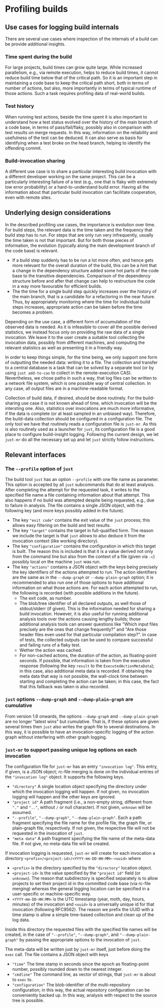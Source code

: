 # Profiling builds

## Use cases for logging build internals

There are several use cases where inspection of the internals of
a build can be provide additional insights.

### Time spent during the build

For large projects, build times can grow quite large. While increased
parallelism, e.g., via remote execution, helps to reduce build
times, it cannot reduce build time below that of the critical path.
So it is an important step in maintaining a code base to keep the
critical path short, both in terms of number of actions, but also,
more importantly in terms of typical runtime of those actions. Such
a task requires profiling data of real-world builds.

### Test history

When running test actions, beside the time spent it is also important
to understand how a test status evolved over the history of the
main branch of a code base, in terms of pass/fail/flaky, possibly
also in comparison with test results on merge requests. In this
way, information on the reliability and usefulness of the test can
be deduced. It can also serve as basis for identifying when a test
broke on the head branch, helping to identify the offending commit.

### Build-invocation sharing

A different use case is to share a particular interesting build
invocation with a different developer working on the same project.
This can be a particularly interesting failure of a test (e.g.,
one that is flaky with extremely low error probability) or a
hard-to-understand build error. Having all the information about
that particular build invocation can facilitate cooperation, even
with remote sites.

## Underlying design considerations

In the described profiling use cases, the importance is evolution
over time. For build steps, the relevant data is the time taken and
the frequency that build step has to run. For steps that are only
run very infrequently, usually the time taken is not that important.
But for both those pieces of information, the evolution (typically
along the main development branch of the code base) is relevant.
 - If a build step suddenly has to be run a lot more often, and hence
   gets more relevant for the overall duration of the build, this
   can be a hint that a change in the dependency structure added
   some hot parts of the code base to the transitive dependencies.
   Comparison of the dependency structure before and after that
   change can help to restructure the code in a way more favourable
   for efficient builds.
 - The the time for a single build step quickly increases over the
   history of the main branch, that is a candidate for a refactoring
   in the near future. Thus, by appropriately monitoring where the
   time for individual build steps increases, appropriate action
   can be taken before the time becomes a problem.

Depending on the use case, a different form of accumulation of
the observed data is needed. As it is infeasible to cover all the
possible derived statistics, we instead focus only on providing
the raw data of a single invocation. We leave it to the user create
a suitable tool collecting the invocation data, possibly from
different machines, and computing the relevant statistics as well
as presenting it in a friendly way.

In order to keep things simple, for the time being, we only support
one form of outputting the needed data: writing it to a file. The
collection and transfer to a central database is a task that can be
solved by a separate tool (or by using `just add-to-cas` to collect
in the remote-execution CAS). Nevertheless, we chose paths in such
a way, that log files can be written to a network file system,
which is one possible way of central collection. In any case, all
output files are in a machine-readable format.

Collection of build data, if desired, should be done routinely.
For the build-sharing use case it is not known ahead of time,
which invocation will be the intersting one. Also, statistics over
invocations are much more informative, if the data is complete (or
at least sampled in an unbiased way). Therefore, the build-data
collection should be configured in a configuration file. The
only tool we have that routinely reads a configuration file is
`just-mr`. As this is also routinely used as a launcher for `just`,
its configuration file is a good place to configure build-insight
logging. Following the current design, we let `just-mr` do all the
necessary set up and let `just` strictly follow instructions.

## Relevant interfaces

### The `--profile` option of `just`

The build tool `just` has an option `--profile` with one file name
as parameter. This option is accepted by all `just` subcommands
that do at least analysis. After completing the attempt for the
requested task, it writes to the specified file name a file containing
information about that attempt. This also happens if no build was
attempted despite being requested, e.g., due to failure in analysis.
The file contains a single JSON object, with the following key (and
more keys possibly added in the future).

 - The key `"exit code"` contains the exit value of the `just`
   process; this allows easy filtering on the build and test results.
 - The key `"target"` contains the target in full-qualified form.
   The reason we include the target is that `just` allows to also
   deduce it from the invocation context (like working directory).
 - The key `"configuration"` contains the configuration in which
   this target is built. The reason this is included is that it
   is a value derived not only from the command line but also from
   the context of a file (given via `-c`) possibly local on the
   machine `just` was run.
 - The key `"actions"` contains a JSON object with the keys being
   precisely the key identifiers of the actions attempted to run.
   The action identifiers are the same as in the `--dump-graph` or
   `--dump-plain-graph` option; it is recommended to also run one
   of those options to have additional information on what those
   actions are. For each action attempted to run, the following is
   recorded (with possible additions in the future).
    - The exit code, as number.
    - The blob/tree identifier of all declared outputs, as well
      those of stdout/stderr (if given). This is the information
      needed for sharing a build invocation. However, it is also
      useful for running additional analysis tools over the actions
      causing lengthy builds; those additional analysis tools can
      answer questions like "Which input files precisely are the
      ones that change frequently?" and "Are those header files
      even used for that particular compilation step?". In case of
      tests, the collected outputs can be used to compare successful
      and failing runs of a flaky test.
    - Wether the action was cached.
    - For non-cached actions, the duration of the action, as
      floating-point seconds. If possible, that information is taken
      from the execution response (following the key `result` to
      the `ExecutedActionMetaData`); in this case, also additional
      meta data is recorded. If obtaining the meta data that way
      is not possible, the wall-clock time between starting and
      completing the action can be taken; in this case, the fact
      that this fallback was taken is also recorded.

### `just` options `--dump-graph` and `--dump-plain-graph` are cumulative

From version 1.6 onwards, the options `--dump-graph` and
`--dump-plain-graph` are no longer "latest wins" but cumulative.
That is, if these options are given several times then `just` also
writes the graph file to several destinations. In this way, it is
possible to have an invocation-specific logging of the action graph
without interfering with other graph logging.

### `just-mr` to support passing unique log options on each invocation

The configuration file for `just-mr` has an entry `"invocation
log"`. This entry, if given, is a JSON object; rc-file merging is
done on the individual entries of the `"invocation log"` object.
It supports the following keys.

 - `"directory"` A single location object specifying the directory
   under which the invocation logging will happen. If not given, no
   invocation logging will happen and the other keys are ignored.
 - `"project id"` A path fragment (i.e., a non-empty string, different
   from `"."` and `".."`, without `/` or null character). If not
   given, `unknown` will be assumed.
 - `"--profile"`, `"--dump-graph"`, `"--dump-plain-graph"`. Each a
   path fragment specifying the file name for the profile file, the
   graph file, or plain-graph file, respectively. If not given, the
   respective file will not be requested in the invocation of `just`.
 - `"meta data"` A path fragment specifying the file name of the
   meta-data file. If not give, no meta-data file will be created.

If invocation logging is requested, `just-mr` will create for each invocation
a directory `<prefix>/<project-id>/<YYYY-mm-DD-HH:MM>-<uuid>` where

 - `<prefix>` is the directory specified by the `"directory"`
   location object.
 - `<project-id>` is the value specified by the `"project id"`
   field (or `unknown`). The reason that subdirectory is specified
   separately is to allow projects to set their project id in
   the committed code base (via rc-file merging) whereas the
   general logging location can be specified in a user-specific or
   machine-specific way.
 - `<YYYY-mm-DD-HH:MM>` is the UTC timestamp (year, moth, day,
   hours, minutes) of the invocation and `<uuid>` is a universally
   unique id for that invocation (following RFC9562). The reason we
   prefix the UUID with a time stamp is allow a simple time-based
   collection and clean up of the log data.

Inside this directory the requested files with the specified file
names will be created, in the case of `"--profile"`, `"--dump-graph"`,
and `"--dump-plain-graph"` by passing the appropriate options to
the invocation of `just`.

The meta-data will be written just by `just-mr` itself, just before
doing the `exec` call. The file contains a JSON object with keys

 - `"time"` The time stamp in seconds since the epoch as floating-point
   number, possibly rounded down to the nearest integer.
 - `"cmdline"` The command line, as vector of strings, that `just-mr`
   is about to `exec` to.
 - `"configuration"` The blob-identifier of the multi-repository
   configuration; in this way, the actual repository configuration
   can be conveniently backed up. In this way, analysis with respect
   to the source tree is possible.
